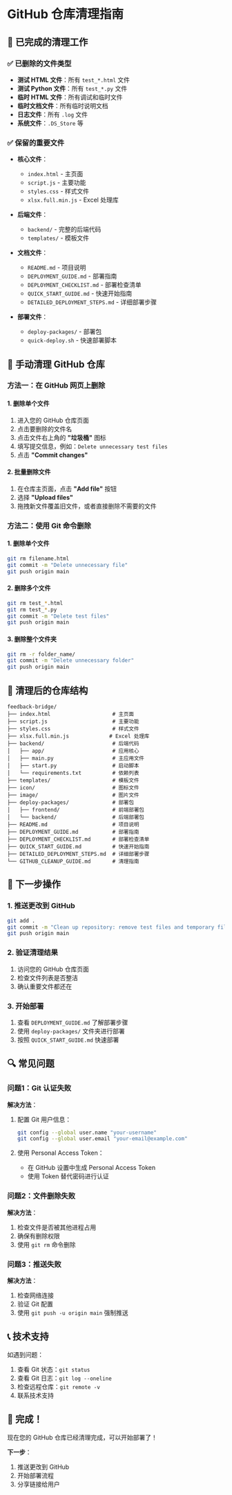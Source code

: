 # GitHub 仓库清理指南

## 🧹 已完成的清理工作

### ✅ 已删除的文件类型
- **测试 HTML 文件**：所有 `test_*.html` 文件
- **测试 Python 文件**：所有 `test_*.py` 文件
- **临时 HTML 文件**：所有调试和临时文件
- **临时文档文件**：所有临时说明文档
- **日志文件**：所有 `.log` 文件
- **系统文件**：`.DS_Store` 等

### ✅ 保留的重要文件
- **核心文件**：
  - `index.html` - 主页面
  - `script.js` - 主要功能
  - `styles.css` - 样式文件
  - `xlsx.full.min.js` - Excel 处理库

- **后端文件**：
  - `backend/` - 完整的后端代码
  - `templates/` - 模板文件

- **文档文件**：
  - `README.md` - 项目说明
  - `DEPLOYMENT_GUIDE.md` - 部署指南
  - `DEPLOYMENT_CHECKLIST.md` - 部署检查清单
  - `QUICK_START_GUIDE.md` - 快速开始指南
  - `DETAILED_DEPLOYMENT_STEPS.md` - 详细部署步骤

- **部署文件**：
  - `deploy-packages/` - 部署包
  - `quick-deploy.sh` - 快速部署脚本

## 🔧 手动清理 GitHub 仓库

### 方法一：在 GitHub 网页上删除

#### 1. 删除单个文件
1. 进入您的 GitHub 仓库页面
2. 点击要删除的文件名
3. 点击文件右上角的 **"垃圾桶"** 图标
4. 填写提交信息，例如：`Delete unnecessary test files`
5. 点击 **"Commit changes"**

#### 2. 批量删除文件
1. 在仓库主页面，点击 **"Add file"** 按钮
2. 选择 **"Upload files"**
3. 拖拽新文件覆盖旧文件，或者直接删除不需要的文件

### 方法二：使用 Git 命令删除

#### 1. 删除单个文件
```bash
git rm filename.html
git commit -m "Delete unnecessary file"
git push origin main
```

#### 2. 删除多个文件
```bash
git rm test_*.html
git rm test_*.py
git commit -m "Delete test files"
git push origin main
```

#### 3. 删除整个文件夹
```bash
git rm -r folder_name/
git commit -m "Delete unnecessary folder"
git push origin main
```

## 📝 清理后的仓库结构

```
feedback-bridge/
├── index.html                    # 主页面
├── script.js                     # 主要功能
├── styles.css                    # 样式文件
├── xlsx.full.min.js             # Excel 处理库
├── backend/                      # 后端代码
│   ├── app/                      # 应用核心
│   ├── main.py                   # 主应用文件
│   ├── start.py                  # 启动脚本
│   └── requirements.txt          # 依赖列表
├── templates/                    # 模板文件
├── icon/                         # 图标文件
├── image/                        # 图片文件
├── deploy-packages/              # 部署包
│   ├── frontend/                 # 前端部署包
│   └── backend/                  # 后端部署包
├── README.md                     # 项目说明
├── DEPLOYMENT_GUIDE.md           # 部署指南
├── DEPLOYMENT_CHECKLIST.md       # 部署检查清单
├── QUICK_START_GUIDE.md          # 快速开始指南
├── DETAILED_DEPLOYMENT_STEPS.md  # 详细部署步骤
└── GITHUB_CLEANUP_GUIDE.md       # 清理指南
```

## 🎯 下一步操作

### 1. 推送更改到 GitHub
```bash
git add .
git commit -m "Clean up repository: remove test files and temporary files"
git push origin main
```

### 2. 验证清理结果
1. 访问您的 GitHub 仓库页面
2. 检查文件列表是否整洁
3. 确认重要文件都还在

### 3. 开始部署
1. 查看 `DEPLOYMENT_GUIDE.md` 了解部署步骤
2. 使用 `deploy-packages/` 文件夹进行部署
3. 按照 `QUICK_START_GUIDE.md` 快速部署

## 🔍 常见问题

### 问题1：Git 认证失败
**解决方法**：
1. 配置 Git 用户信息：
   ```bash
   git config --global user.name "your-username"
   git config --global user.email "your-email@example.com"
   ```

2. 使用 Personal Access Token：
   - 在 GitHub 设置中生成 Personal Access Token
   - 使用 Token 替代密码进行认证

### 问题2：文件删除失败
**解决方法**：
1. 检查文件是否被其他进程占用
2. 确保有删除权限
3. 使用 `git rm` 命令删除

### 问题3：推送失败
**解决方法**：
1. 检查网络连接
2. 验证 Git 配置
3. 使用 `git push -u origin main` 强制推送

## 📞 技术支持

如遇到问题：
1. 查看 Git 状态：`git status`
2. 查看 Git 日志：`git log --oneline`
3. 检查远程仓库：`git remote -v`
4. 联系技术支持

## 🎉 完成！

现在您的 GitHub 仓库已经清理完成，可以开始部署了！

**下一步**：
1. 推送更改到 GitHub
2. 开始部署流程
3. 分享链接给用户
